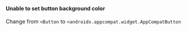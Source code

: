 #### Unable to set button background color

Change from `<Button` to `<androidx.appcompat.widget.AppCompatButton`
